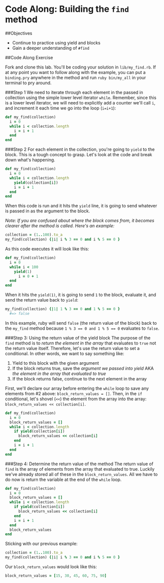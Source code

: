 # Code Along: Building the `find` method 

##Objectives
* Continue to practice using yield and blocks
* Gain a deeper understanding of `#find`


##Code Along Exercise

Fork and clone this lab. You'll be coding your solution in `lib/my_find.rb`. If at any point you want to follow along with the example, you can put a `binding.pry` anywhere in the method and run `ruby bin/my_all` in your terminal to pry around.

###Step 1
We need to iterate through each element in the passed in collection using the simple lower level iterator `while`. Remember, since this is a lower level iterator, we will need to explicitly add a counter we'll call `i`, and increment it each time we go into the loop (`i=i+1`):

```ruby
def my_find(collection)
  i = 0
  while i < collection.length
    i = i + 1
  end
end
```


###Step 2
For each element in the collection, you're going to `yield` to the block. This is a tough concept to grasp. Let's look at the code and break down what's happening.

```ruby
def my_find(collection)
  i = 0
  while i < collection.length
    yield(collection[i])
    i = i + 1
  end
end
```

When this code is run and it hits the `yield` line, it is going to send whatever is passed in as the argument to the block. 

*Note: If you are confused about where the block comes from, it becomes clearer after the method is called. Here's an example:*

```ruby
collection = (1..100).to_a
my_find(collection) {|i| i % 3 == 0 and i % 5 == 0 }
```

As this code executes it will look like this:

```ruby
def my_find(collection)
  i = 0
  while i < 100
    yield(1)
      i = 0 + 1
  end
end
```

When it hits the `yield(1)`, it is going to send `1` to the block, evaluate it, and send the return value back to `yield`:

```ruby
my_find(collection) {|1| 1 % 3 == 0 and 1 % 5 == 0 }
  #=> false
```

In this example, ruby will send `false` (the return value of the block) back to the `my_find` method because `1 % 3 == 0 and 1 % 5 == 0` evaluates to `false`.

###Step 3: Using the return value of the yield block
The purpose of the `find` method is to *return the element in the array* that evaluates to `true` not the return value itself. Therefore, let's use the return value to set a conditional. In other words, we want to say something like:

1. Yield to this block with the given argument
2. If the block returns true, save the *argument we passed into yield* AKA *the element in the array that evaluated to true*
3. If the block returns false, continue to the next element in the array

First, we'll declare our array before entering the `while` loop to save any elements from #2 above: `block_return_values = []`. Then, in the `if` conditional, let's shovel (`<<`) the element from the array into the array: `block_return_values << collection[i]`.

```ruby
def my_find(collection)
  i = 0
  block_return_values = []
  while i < collection.length
    if yield(collection[i])
      block_return_values << collection[i]
    end
    i = i + 1
  end
end
```

###Step 4: Determine the return value of the method
The return value of `find` is the array of elements from the array that evaluated to true. Luckily we've already stored all of these in the `block_return_values`. All we have to do now is return the variable at the end of the `while` loop.

```ruby
def my_find(collection)
  i = 0
  block_return_values = []
  while i < collection.length
    if yield(collection[i])
      block_return_values << collection[i]
    end
    i = i + 1
  end
  block_return_values
end
```

Sticking with our previous example:

```ruby
collection = (1..100).to_a
my_find(collection) {|i| i % 3 == 0 and i % 5 == 0 }
```
Our `block_return_values` would look like this:

```ruby
block_return_values = [15, 30, 45, 60, 75, 90]
```

